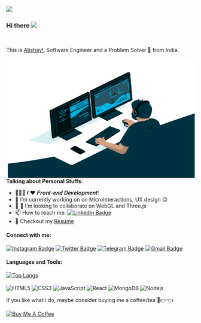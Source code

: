 ![](https://visitor-badge.glitch.me/badge?page_id=xAtishayx.xAtishayx)
### Hi there <img src="https://media.giphy.com/media/hvRJCLFzcasrR4ia7z/giphy.gif" width="25px">

<br />

This is [Atishay!](https://www.linkedin.com/in/atishay-srivastava-7a1140174/), Software Engineer and a Problem Solver 🚀 from India.

  <img align="right" alt="GIF" src="https://github.com/xAtishayx/xAtishayx/blob/main/code.gif?raw=true" width="500" height="320" />
  
<br />

**Talking about Personal Stuffs:**

- 👨🏽‍💻 𝑰 ❤️ 𝑭𝒓𝒐𝒏𝒕-𝒆𝒏𝒅 𝑫𝒆𝒗𝒆𝒍𝒐𝒑𝒎𝒆𝒏𝒕!
- 🌱 I’m currently working on on MicroInteractions, UX design :wink:
- 💬 👯 I’m looking to collaborate on WebGL and Three.js
- 📫 How to reach me: [![Linkedin Badge](https://img.shields.io/badge/-AtishaySrivastava-blue?style=flat-square&logo=Linkedin&logoColor=white&link=https://www.linkedin.com/in/atishay-srivastava-7a1140174/)](https://www.linkedin.com/in/atishay-srivastava-7a1140174/)
- 📝 Checkout my [Resume](https://drive.google.com/file/d/19MzdX0Pr8aSRSyVms-HPKa0ZFjGFTTw7/view?usp=sharing)
#### **Connect with me:**
[![Instagram Badge](https://img.shields.io/badge/-fake_atishay-e4405f?style=flat-square&logo=Instagram&logoColor=white&link=https://www.instagram.com/fake_atishay/)](https://www.instagram.com/fake_atishay/)
[![Twitter Badge](https://img.shields.io/badge/-xatishayx-00acee?style=flat-square&logo=Twitter&logoColor=white)](https://twitter.com/xatishayx)
[![Telegram Badge](https://img.shields.io/badge/-xatishayx-0088cc?style=flat-square&logo=Telegram&logoColor=white)](https://t.me/xatishayx)
[![Gmail Badge](https://img.shields.io/badge/-atishay.srivastava.10-d14836?style=flat-square&logo=Gmail&logoColor=white&link=mailto:atishay.srivastava.10@gmail.com)](mailto:atishay.srivastava.10@gmail.com)
<br />
#### **Languages and Tools:**  
  
[![Top Langs](https://github-readme-stats.vercel.app/api/top-langs/?username=xatishayx&layout=compact)](https://github.com/xAtishayx?tab=repositories)
<br/> <br/>
![HTML5](https://img.shields.io/badge/-HTML5-%23E44D27?style=flat-square&logo=html5&logoColor=ffffff)
![CSS3](https://img.shields.io/badge/-CSS3-%231572B6?style=flat-square&logo=css3)
![JavaScript](https://img.shields.io/badge/-JavaScript-%23F7DF1C?style=flat-square&logo=javascript&logoColor=000000&labelColor=%23F7DF1C&color=%23FFCE5A)
![React](https://img.shields.io/badge/-React-%23282C34?style=flat-square&logo=react)
  <img alt="MongoDB" src="https://img.shields.io/badge/-MongoDB-13aa52?style=flat-square&logo=mongodb&logoColor=white" />
  <img alt="Nodejs" src="https://img.shields.io/badge/-Nodejs-43853d?style=flat-square&logo=Node.js&logoColor=white" />




If you like what I do, maybe consider buying me a coffee/tea 🥺👉👈

<a href="https://www.buymeacoffee.com/xatishayx" target="_blank"><img src="https://cdn.buymeacoffee.com/buttons/v2/default-red.png" alt="Buy Me A Coffee" width="150" ></a>






